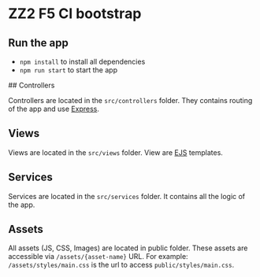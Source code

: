 # ZZ2 F5 CI bootstrap

## Run the app

- `npm install` to install all dependencies
- `npm run start` to start the app

## Controllers

Controllers are located in the `src/controllers` folder. They contains routing of the app and use [Express](http://expressjs.com/).

## Views

Views are located in the `src/views` folder. View are [EJS](http://ejs.co/) templates.

## Services

Services are located in the `src/services` folder. It contains all the logic of the app.

## Assets

All assets (JS, CSS, Images) are located in public folder. These assets are accessible via `/assets/{asset-name}` URL.
For example: `/assets/styles/main.css` is the url to access `public/styles/main.css`.
